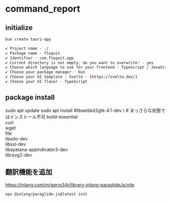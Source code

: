 # command_report

## initialize

```bash
bun create tauri-app

✔ Project name · ./
✔ Package name · flequit
✔ Identifier · com.flequit.app
✔ Current directory is not empty, do you want to overwrite? · yes
✔ Choose which language to use for your frontend · TypeScript / JavaScript - (pnpm, yarn, npm, deno, bun)
✔ Choose your package manager · bun
✔ Choose your UI template · Svelte - (https://svelte.dev/)
✔ Choose your UI flavor · TypeScript
```

## package install

sudo apt update
sudo apt install
  #libwebkit2gtk-4.1-dev \  # まっさらな状態ではインストール不可
  build-essential \
  curl \
  wget \
  file \
  libxdo-dev \
  libssl-dev \
  libayatana-appindicator3-dev \
  librsvg2-dev


## 翻訳機能を追加

https://inlang.com/m/gerre34r/library-inlang-paraglideJs/vite

```shell
npx @inlang/paraglide-js@latest init
```
